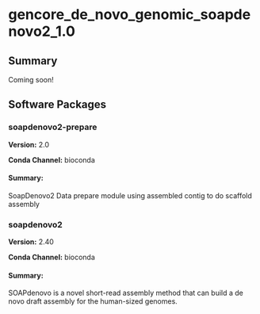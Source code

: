 # gencore_de_novo_genomic_soapdenovo2_1.0
## Summary

Coming soon!

## Software Packages

### soapdenovo2-prepare
**Version:** 2.0

**Conda Channel:** bioconda

#### Summary:
SoapDenovo2 Data prepare module using assembled contig to do scaffold assembly



### soapdenovo2
**Version:** 2.40

**Conda Channel:** bioconda

#### Summary:
SOAPdenovo is a novel short-read assembly method that can build a de novo draft assembly for the human-sized genomes.



